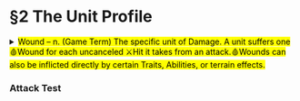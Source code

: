 # §2 The Unit Profile

<details>

<summary><mark style="color:$success;">Wound – n. (Game Term) The specific unit of Damage. A unit suffers one🩸Wound for each uncanceled ⚔️Hit it takes from an attack.🩸Wounds can also be inflicted directly by certain Traits, Abilities, or terrain effects.</mark></summary>



</details>

### Attack Test
